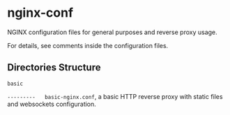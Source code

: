 # nginx-conf
NGINX configuration files for general purposes and reverse proxy usage.

For details, see comments inside the configuration files.

## Directories Structure

`basic`

`---------   basic-nginx.conf`, a basic HTTP reverse proxy with static files and websockets configuration.
